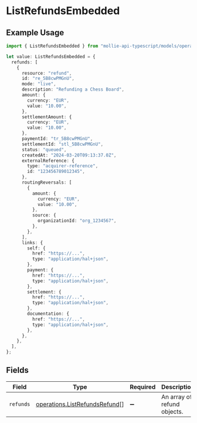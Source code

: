 # ListRefundsEmbedded

## Example Usage

```typescript
import { ListRefundsEmbedded } from "mollie-api-typescript/models/operations";

let value: ListRefundsEmbedded = {
  refunds: [
    {
      resource: "refund",
      id: "re_5B8cwPMGnU",
      mode: "live",
      description: "Refunding a Chess Board",
      amount: {
        currency: "EUR",
        value: "10.00",
      },
      settlementAmount: {
        currency: "EUR",
        value: "10.00",
      },
      paymentId: "tr_5B8cwPMGnU",
      settlementId: "stl_5B8cwPMGnU",
      status: "queued",
      createdAt: "2024-03-20T09:13:37.0Z",
      externalReference: {
        type: "acquirer-reference",
        id: "123456789012345",
      },
      routingReversals: [
        {
          amount: {
            currency: "EUR",
            value: "10.00",
          },
          source: {
            organizationId: "org_1234567",
          },
        },
      ],
      links: {
        self: {
          href: "https://...",
          type: "application/hal+json",
        },
        payment: {
          href: "https://...",
          type: "application/hal+json",
        },
        settlement: {
          href: "https://...",
          type: "application/hal+json",
        },
        documentation: {
          href: "https://...",
          type: "application/hal+json",
        },
      },
    },
  ],
};
```

## Fields

| Field                                                                          | Type                                                                           | Required                                                                       | Description                                                                    |
| ------------------------------------------------------------------------------ | ------------------------------------------------------------------------------ | ------------------------------------------------------------------------------ | ------------------------------------------------------------------------------ |
| `refunds`                                                                      | [operations.ListRefundsRefund](../../models/operations/listrefundsrefund.md)[] | :heavy_minus_sign:                                                             | An array of refund objects.                                                    |